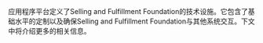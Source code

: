 应用程序平台定义了Selling and Fulfillment Foundation的技术设施。它包含了基础水平的定制以及确保Selling and Fulfillment Foundation与其他系统交互。下文中将介绍更多的相关信息。